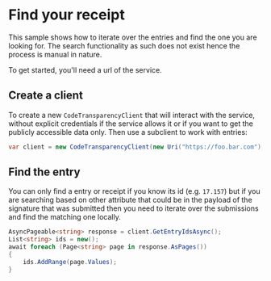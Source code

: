 # Find your receipt

<!-- cspell:ignore cose -->

This sample shows how to iterate over the entries and find the one you are looking for. 
The search functionality as such does not exist hence the process is manual in nature.

To get started, you'll need a url of the service.

## Create a client

To create a new `CodeTransparencyClient` that will interact with the service, without explicit credentials if the service allows it or if you 
want to get the publicly accessible data only. Then use a subclient to work with entries:

```C# Snippet:CodeTransparencySample4_CreateClient
var client = new CodeTransparencyClient(new Uri("https://foo.bar.com"), new AzureKeyCredential("token"), options);
```

## Find the entry

You can only find a entry or receipt if you know its id (e.g. `17.157`) but if you are searching based on other attribute that could be in the payload of the signature that was submitted then you need to iterate over the submissions and find the matching one locally.

```C# Snippet:CodeTransparencySample4_IterateOverEntries
AsyncPageable<string> response = client.GetEntryIdsAsync();
List<string> ids = new();
await foreach (Page<string> page in response.AsPages())
{
    ids.AddRange(page.Values);
}
```
